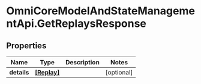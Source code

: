 # OmniCoreModelAndStateManagementApi.GetReplaysResponse

## Properties

Name | Type | Description | Notes
------------ | ------------- | ------------- | -------------
**details** | [**[Replay]**](Replay.md) |  | [optional] 


